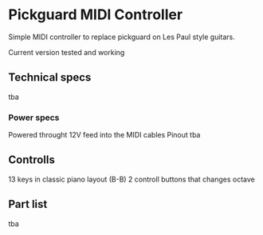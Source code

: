# Pickguard MIDI Controller

Simple MIDI controller to replace pickguard on Les Paul style guitars.

Current version tested and working

## Technical specs
tba
### Power specs
Powered throught 12V feed into the MIDI cables
Pinout tba

## Controlls
13 keys in classic piano layout (B-B)
2 controll buttons that changes octave

## Part list
tba